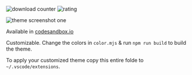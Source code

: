 ![download counter](https://vsmarketplacebadge.apphb.com/installs-short/juliettepretot.lucy-vscode.svg)
![rating](https://vsmarketplacebadge.apphb.com/rating-star/juliettepretot.lucy-vscode.svg)


![theme screenshot one](screenshot.jpg)

Available in [codesandbox.io](https://codesandbox.io)

Customizable. Change the colors in `color.mjs` & run `npm run build` to build the theme.

To apply your customized theme copy this entire folde to `~/.vscode/extensions`.
